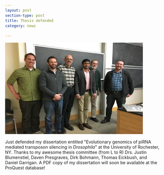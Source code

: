 ```yaml
---
layout: post
section-type: post
title: Thesis defended
category: news

---
```

<img src="/img/defense.jpg" style="width:450px;height:300px;">

<p>Just defended my dissertation entitled "Evolutionary genomics of piRNA mediated transposon silencing in <i>Drosophila</i>" at the University of Rochester, NY. Thanks to my awesome thesis committee (from L to R) Drs. Justin Blumenstiel, Daven Presgraves, Dirk Bohmann, Thomas Eickbush, and Daniel Garrigan. A PDF copy of my dissertation will soon be available at the ProQuest database!


